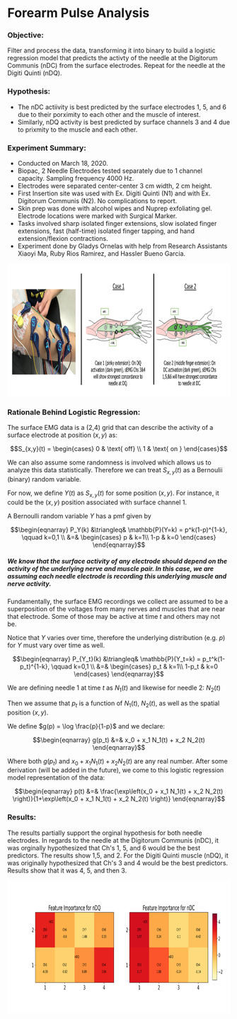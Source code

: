 # Forearm Pulse Analysis

### Objective: 
Filter and process the data, transforming it into binary to build a logistic regression model that predicts the activty of the needle at the Digitorum Communis (nDC) from the surface electrodes. Repeat for the needle at the Digiti Quinti (nDQ). 

### Hypothesis: 
* The nDC actiivity is best predicted by the surface electrodes 1, 5, and 6 due to their porximity to each other and the muscle of interest.
* Similarly, nDQ activity is best predicted by surface channels 3 and 4 due to prixmity to the muscle and each other.

### Experiment Summary: 
* Conducted on March 18, 2020. 
* Biopac, 2 Needle Electrodes tested separately due to 1 channel capacity. Sampling frequency 4000 Hz.
* Electrodes were separated center-center 3 cm width, 2 cm height.
* First Insertion site was used with Ex. Digiti Quinti (N1) and with Ex. Digitorum Communis (N2). No complications to report.
* Skin prep was done with alcohol wipes and Nuprep exfoliating gel. Electrode locations were marked with Surgical Marker.
* Tasks involved sharp isolated finger extensions, slow isolated finger extensions, fast (half-time) isolated finger tapping, and hand extension/flexion contractions.
* Experiment done by Gladys Ornelas with help from Research Assistants Xiaoyi Ma, Ruby Rios Ramirez, and Hassler Bueno Garcia.

<img src="Experiment_Hypothesis.png" width=800 height=300 />

### Rationale Behind Logistic Regression: 

The surface EMG data is a (2,4) grid that can describe the activity of a surface electrode at position $(x,y)$ as:

$$S_{x,y}(t) = \begin{cases}
0 & \text{ off} \\
1 & \text{ on }
\end{cases}$$

We can also assume some randomness is involved which allows us to analyze this data statistically. Therefore we can treat $S_{x,y}(t)$ as a Bernoulii (binary) random variable.

For now, we define $Y(t)$ as $S_{x,y}(t)$ for some position $(x,y)$. For instance, it could be the $(x,y)$ position associated with surface channel 1.

A Bernoulli random variable $Y$ has a pmf given by

$$\begin{eqnarray}
P_Y(k) &\triangleq& \mathbb{P}(Y=k) = p^k(1-p)^{1-k}, \qquad k=0,1 \\
         &=&  \begin{cases}
 p & k=1\\
 1-p & k=0
 \end{cases}
\end{eqnarray}$$

##### We know that the surface activity of any electrode should depend on the activity of the underlying nerve and muscle pair.  In this case, we are assuming each needle electrode is recording this underlying muscle and nerve activity. 

Fundamentally, the surface EMG recordings we collect are assumed to be a superposition of the voltages from many nerves and muscles that are near that electrode. Some of those may be active at time $t$ and others may not be.

Notice that $Y$ varies over time, therefore the underlying distribution (e.g. $p$) for $Y$ must vary over time as well.

$$\begin{eqnarray}
P_{Y_t}(k) &\triangleq& \mathbb{P}(Y_t=k) = p_t^k(1-p_t)^{1-k}, \qquad k=0,1 \\
         &=&  \begin{cases}
 p_t & k=1\\
 1-p_t & k=0
 \end{cases}
\end{eqnarray}$$

We are defining needle 1 at time $t$ as $N_1(t)$ and likewise for needle 2: $N_2(t)$

Then we assume that $p_t$ is a function of $N_1(t)$, $N_2(t)$, as well as the spatial position $(x,y)$.

We define $g(p) = \log \frac{p}{1-p}$ and we declare: 

$$\begin{eqnarray}
g(p_t) &=& x_0 + x_1 N_1(t) + x_2 N_2(t)
\end{eqnarray}$$

Where both $g(p_t)$ and $x_0 + x_1 N_1(t) + x_2 N_2(t)$ are any real number. After some derivation (will be added in the future), we come to this logistic regression model representation of the data: 

$$\begin{eqnarray}
p(t) &=& \frac{\exp\left(x_0 + x_1 N_1(t) + x_2 N_2(t) \right)}{1+\exp\left(x_0 + x_1 N_1(t) + x_2 N_2(t) \right)}
\end{eqnarray}$$



### Results: 

The results partially support the orginal hypothesis for both needle electrodes. In regards to the needle at the Digitorum Communis (nDC), it was orginally hypothesized that Ch's 1, 5, and 6 would be the best predictors. The results show 1,5, and 2. For the Digiti Quinti muscle (nDQ), it was originally hypothesized that Ch's 3 and 4 would be the best predictors. Results show that it was 4, 5, and then 3. 

<img src="Feature_Importance_EnergyMap.png" width=800 height=300 />
